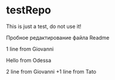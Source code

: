 testRepo
========

This is just a test, do not use it!

Пробное редактирование файла Readme

1 line from Giovanni

Hello from Odessa

2 line from Giovanni
+1 line from Tato

